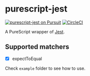 # purescript-jest

[![purescript-jest on Pursuit](https://pursuit.purescript.org/packages/purescript-jest/badge)](https://pursuit.purescript.org/packages/purescript-jest)
[![CircleCI](https://circleci.com/gh/nonbili/purescript-jest.svg?style=svg)](https://circleci.com/gh/nonbili/purescript-jest)

A PureScript wrapper of [Jest](https://jestjs.io/).

## Supported matchers

- [x] expectToEqual


Check `example` folder to see how to use.
